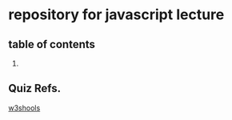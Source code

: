 # repository for javascript lecture

## table of contents
1.


## Quiz Refs.
[w3shools](https://www.w3schools.com/js/js_quiz.asp)
